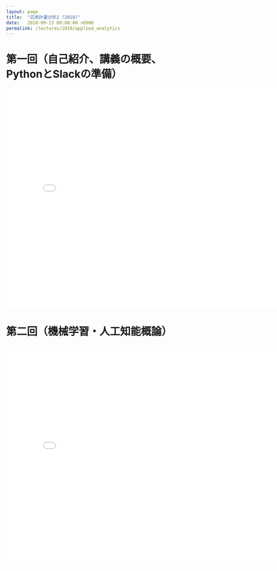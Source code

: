 ```yaml
---
layout: page
title:  "応用計量分析2 (2018)"
date:   2018-09-13 00:00:00 +0900
permalink: /lectures/2018/applied_analytics
---
```


# 第一回（自己紹介、講義の概要、PythonとSlackの準備）
<center>
<iframe allowfullscreen="true" allowtransparency="true" frameborder="0" height="596"  mozallowfullscreen="true" src="/lectures/2018/applied_analytics/1/main.html" style="border:0; padding:0; margin:0; background:transparent;" webkitallowfullscreen="true" width="800"></iframe>
</center>

# 第二回（機械学習・人工知能概論）
<center>
<iframe allowfullscreen="true" allowtransparency="true" frameborder="0" height="596"  mozallowfullscreen="true" src="/lectures/2018/applied_analytics/2/main.html" style="border:0; padding:0; margin:0; background:transparent;" webkitallowfullscreen="true" width="800"></iframe>
</center>
